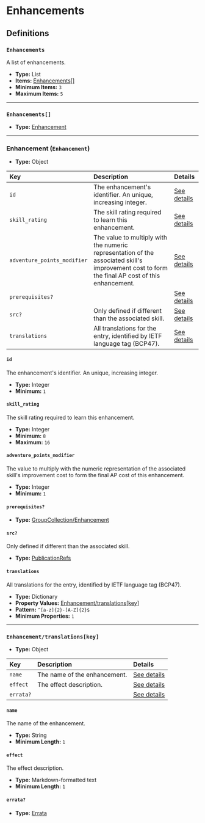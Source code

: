 # Enhancements

## Definitions

### <a name="Enhancements"></a> `Enhancements`

A list of enhancements.

- **Type:** List
- **Items:** <a href="#Enhancements[]">Enhancements[]</a>
- **Minimum Items:** `3`
- **Maximum Items:** `5`

---

### <a name="Enhancements[]"></a> `Enhancements[]`

- **Type:** <a href="#Enhancement">Enhancement</a>

---

### <a name="Enhancement"></a> Enhancement (`Enhancement`)

- **Type:** Object

Key | Description | Details
:-- | :-- | :--
`id` | The enhancement's identifier. An unique, increasing integer. | <a href="#Enhancement/id">See details</a>
`skill_rating` | The skill rating required to learn this enhancement. | <a href="#Enhancement/skill_rating">See details</a>
`adventure_points_modifier` | The value to multiply with the numeric representation of the associated skill's improvement cost to form the final AP cost of this enhancement. | <a href="#Enhancement/adventure_points_modifier">See details</a>
`prerequisites?` |  | <a href="#Enhancement/prerequisites">See details</a>
`src?` | Only defined if different than the associated skill. | <a href="#Enhancement/src">See details</a>
`translations` | All translations for the entry, identified by IETF language tag (BCP47). | <a href="#Enhancement/translations">See details</a>

#### <a name="Enhancement/id"></a> `id`

The enhancement's identifier. An unique, increasing integer.

- **Type:** Integer
- **Minimum:** `1`

#### <a name="Enhancement/skill_rating"></a> `skill_rating`

The skill rating required to learn this enhancement.

- **Type:** Integer
- **Minimum:** `8`
- **Maximum:** `16`

#### <a name="Enhancement/adventure_points_modifier"></a> `adventure_points_modifier`

The value to multiply with the numeric representation of the associated skill's improvement cost to form the final AP cost of this enhancement.

- **Type:** Integer
- **Minimum:** `1`

#### <a name="Enhancement/prerequisites"></a> `prerequisites?`

- **Type:** <a href="./_Prerequisite.md#GroupCollection/Enhancement">GroupCollection/Enhancement</a>

#### <a name="Enhancement/src"></a> `src?`

Only defined if different than the associated skill.

- **Type:** <a href="./source/_PublicationRef.md#PublicationRefs">PublicationRefs</a>

#### <a name="Enhancement/translations"></a> `translations`

All translations for the entry, identified by IETF language tag (BCP47).

- **Type:** Dictionary
- **Property Values:** <a href="#Enhancement/translations[key]">Enhancement/translations[key]</a>
- **Pattern:** `^[a-z]{2}-[A-Z]{2}$`
- **Minimum Properties:** `1`

---

### <a name="Enhancement/translations[key]"></a> `Enhancement/translations[key]`

- **Type:** Object

Key | Description | Details
:-- | :-- | :--
`name` | The name of the enhancement. | <a href="#Enhancement/translations[key]/name">See details</a>
`effect` | The effect description. | <a href="#Enhancement/translations[key]/effect">See details</a>
`errata?` |  | <a href="#Enhancement/translations[key]/errata">See details</a>

#### <a name="Enhancement/translations[key]/name"></a> `name`

The name of the enhancement.

- **Type:** String
- **Minimum Length:** `1`

#### <a name="Enhancement/translations[key]/effect"></a> `effect`

The effect description.

- **Type:** Markdown-formatted text
- **Minimum Length:** `1`

#### <a name="Enhancement/translations[key]/errata"></a> `errata?`

- **Type:** <a href="./source/_Erratum.md#Errata">Errata</a>
